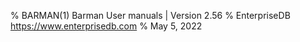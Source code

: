 % BARMAN(1) Barman User manuals | Version 2.56
% EnterpriseDB <https://www.enterprisedb.com>
% May 5, 2022
